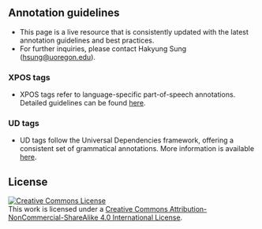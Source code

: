 ## Annotation guidelines
- This page is a live resource that is consistently updated with the latest annotation guidelines and best practices.
- For further inquiries, please contact Hakyung Sung (hsung@uoregon.edu).

### XPOS tags
- XPOS tags refer to language-specific part-of-speech annotations. Detailed guidelines can be found [here](./xpos/README.md).

### UD tags
- UD tags follow the Universal Dependencies framework, offering a consistent set of grammatical annotations. More information is available [here](./ud/README.md).

## License
<a rel="license" href="http://creativecommons.org/licenses/by-nc-sa/4.0/"><img alt="Creative Commons License" style="border-width:0" src="https://i.creativecommons.org/l/by-nc-sa/4.0/88x31.png" /></a><br />This work is licensed under a <a rel="license" href="http://creativecommons.org/licenses/by-nc-sa/4.0/">Creative Commons Attribution-NonCommercial-ShareAlike 4.0 International License</a>.
